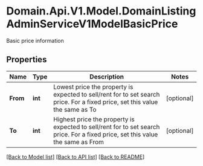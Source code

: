# Domain.Api.V1.Model.DomainListingAdminServiceV1ModelBasicPrice
Basic price information
## Properties

Name | Type | Description | Notes
------------ | ------------- | ------------- | -------------
**From** | **int** | Lowest price the property is expected to sell/rent for to set search price. For a fixed price, set this value the same as To | [optional] 
**To** | **int** | Highest price the property is expected to sell/rent for to set search price.   For a fixed price, set this value the same as From | [optional] 

[[Back to Model list]](../README.md#documentation-for-models) [[Back to API list]](../README.md#documentation-for-api-endpoints) [[Back to README]](../README.md)


